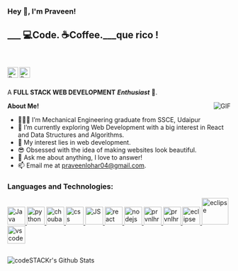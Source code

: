 <h3 title="hehehe"> Hey 👋, I'm Praveen!</h3>

<h2>___ 💻Code. ☕Coffee.___que rico !</h2>
<br>
<br>


<a href="https://www.linkedin.com/public-profile/settings?trk=d_flagship3_profile_self_view_public_profile&lipi=urn%3Ali%3Apage%3Ad_flagship3_profile_self_edit_contact_info%3BbEWfxNHHS5qtFE%2B9qSlwvg%3D%3D">
  <img align="left" alt="Praveen's LinkedIn" width="24px" src="https://image.similarpng.com/very-thumbnail/2020/07/Linkedin-logo-on-transparent--background-PNG.png" />
</a>
<a href="https://www.instagram.com/iamlohar/">
  <img align="left" alt="Praveen's Instagram" width="24px" src="https://image.similarpng.com/very-thumbnail/2020/06/Instagram-logo-transparent-PNG.png" />
</a>





<br />
<br />

A **FULL STACK WEB DEVELOPMENT** ***Enthusiast*** 🚀.
 

  <img align="right" alt="GIF" src="https://i.pinimg.com/originals/e4/26/70/e426702edf874b181aced1e2fa5c6cde.gif" />

**About Me!**

- 👨🏽‍💻 I’m Mechanical Engineering graduate from SSCE, Udaipur
- 🌱 I’m currently exploring Web Development with a big interest in React and Data Structures and Algorithms. 
- 🤔 My interest lies in web development.
- 😎 Obsessed with the idea of making websites look beautiful.
- 💬 Ask me about anything, I love to answer!
- 📫 Email me at [praveenlohar04@gmail.com](mailto:praveenlohar04@gmail.com).




### **Languages and Technologies:**

<p float="left">
 <a href="https://www.java.com/">
<img alt="Java" src="https://devstickers.com/assets/img/pro/7kaq.png" width="40">
 </a>

 <a href="https://www.python.org/">
<img alt="python" src="https://devstickers.com/assets/img/pro/p3jo.png" width="40">
 </a>
 <a href="https://en.wikipedia.org/wiki/HTML">
<img alt="choubari" src="https://devstickers.com/assets/img/pro/iqm9.png" width="40">
 </a>
 <a href="https://en.wikipedia.org/wiki/CCS3">
<img alt="css" src="https://devstickers.com/assets/img/pro/8pnd.png" width="40">
  </a>
 <a href="https://en.wikipedia.org/wiki/JavaScript">
<img alt="JS" src="https://devstickers.com/assets/img/pro/i4eg.png" width="40">
  </a>
 <a href="https://reactjs.org/">
<img alt="react" src="https://devstickers.com/assets/img/pro/z392.png" width="40">
  </a>
 <a href="https://nodejs.org/en/">
<img alt="nodejs" src="https://devstickers.com/assets/img/pro/iuw5.png" width="40">
  </a>


 <a href="https://git-scm.com/">
<img alt="prvnlhr" src="https://devstickers.com/assets/img/pro/apiv.png" width="40">
  </a>
  
 <a href="https://code.visualstudio.com/">
<img alt="prvnlhr" src="https://devstickers.com/assets/img/pro/saxu.png" width="40">
  </a>
  
   <a href="https://www.eclipse.org/ide/">
<img alt="eclipse" src="https://encrypted-tbn0.gstatic.com/images?q=tbn:ANd9GcSPNsTpdr8OwN8DJYjKT4mktsj1tg4Oqi-GIsHwh64k8dTTuPMekceIjiJLkV3zFVx2Kck&usqp=CAU" width="40">
  </a>
   
   <a href="https://www.eclipse.org/ide/">
<img alt="eclipse" src="https://banner2.cleanpng.com/20180913/uto/kisspng-intellij-idea-jetbrains-integrated-development-env-5b9a70df9dd6c3.3468850615368480956465.jpg" width="60">
  </a>
  
   <a href="https://code.visualstudio.com/">
<img alt="vscode" src="https://devstickers.com/assets/img/pro/h8ci.png" width="40">
  </a>

</p>

##
<img align="center" alt="codeSTACKr's Github Stats" src="https://github-readme-stats.codestackr.vercel.app/api?username=prvnlhr&show_icons=true&hide_border=true&count_private=true"/>

